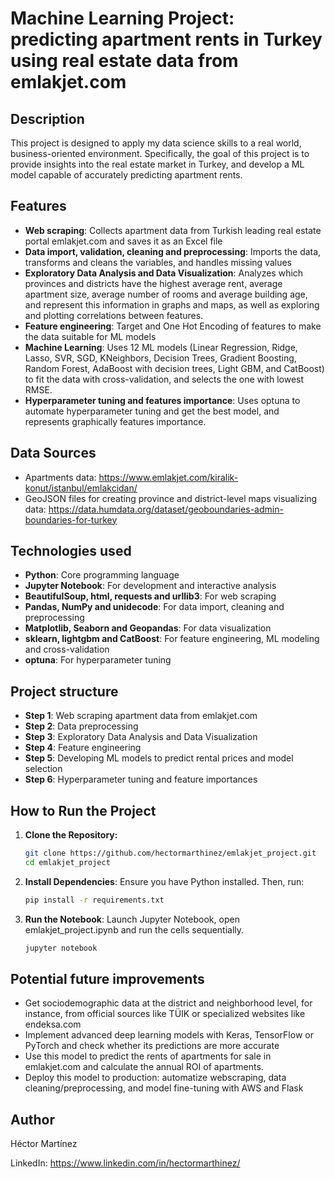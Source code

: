 # Machine Learning Project: predicting apartment rents in Turkey using real estate data from emlakjet.com

## Description

This project is designed to apply my data science skills to a real world, business-oriented environment. Specifically, the goal of this project is to provide insights into the real estate market in Turkey, and develop a ML model capable of accurately predicting apartment rents. 

## Features

- **Web scraping**: Collects apartment data from Turkish leading real estate portal emlakjet.com and saves it as an Excel file
- **Data import, validation, cleaning and preprocessing**: Imports the data, transforms and cleans the variables, and handles missing values
- **Exploratory Data Analysis and Data Visualization**: Analyzes which provinces and districts have the highest average rent, average apartment size, average number of rooms and average building age, and represent this information in graphs and maps, as well as exploring and plotting correlations between features.
- **Feature engineering**: Target and One Hot Encoding of features to make the data suitable for ML models
- **Machine Learning**: Uses 12 ML models (Linear Regression, Ridge, Lasso, SVR, SGD, KNeighbors, Decision Trees, Gradient Boosting, Random Forest, AdaBoost with decision trees, Light GBM, and CatBoost) to fit the data with cross-validation, and selects the one with lowest RMSE.
- **Hyperparameter tuning and features importance**: Uses optuna to automate hyperparameter tuning and get the best model, and represents graphically features importance.

## Data Sources

- Apartments data: https://www.emlakjet.com/kiralik-konut/istanbul/emlakcidan/
- GeoJSON files for creating province and district-level maps visualizing data: https://data.humdata.org/dataset/geoboundaries-admin-boundaries-for-turkey

## Technologies used

- **Python**: Core programming language
- **Jupyter Notebook**: For development and interactive analysis
- **BeautifulSoup, html, requests and urllib3**: For web scraping
- **Pandas, NumPy and unidecode**: For data import, cleaning and preprocessing
- **Matplotlib, Seaborn and Geopandas**: For data visualization
- **sklearn, lightgbm and CatBoost**: For feature engineering, ML modeling and cross-validation
- **optuna**: For hyperparameter tuning

## Project structure

- **Step 1**: Web scraping apartment data from emlakjet.com
- **Step 2**: Data preprocessing
- **Step 3**: Exploratory Data Analysis and Data Visualization
- **Step 4**: Feature engineering
- **Step 5**: Developing ML models to predict rental prices and model selection
- **Step 6**: Hyperparameter tuning and feature importances

## How to Run the Project

1. **Clone the Repository:**
   ```bash
   git clone https://github.com/hectormarthinez/emlakjet_project.git
   cd emlakjet_project

2. **Install Dependencies**: Ensure you have Python installed. Then, run:
   ```bash
   pip install -r requirements.txt

3. **Run the Notebook**: Launch Jupyter Notebook, open emlakjet_project.ipynb and run the cells sequentially.
   ```bash
   jupyter notebook

## Potential future improvements

- Get sociodemographic data at the district and neighborhood level, for instance, from official sources like TÜIK or specialized websites like endeksa.com
- Implement advanced deep learning models with Keras, TensorFlow or PyTorch and check whether its predictions are more accurate
- Use this model to predict the rents of apartments for sale in emlakjet.com and calculate the annual ROI of apartments.
- Deploy this model to production: automatize webscraping, data cleaning/preprocessing, and model fine-tuning with AWS and Flask

## Author
Héctor Martínez

LinkedIn: https://www.linkedin.com/in/hectormarthinez/

